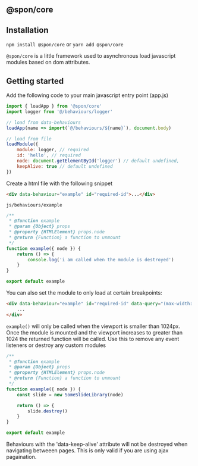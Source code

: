 ## @spon/core

## Installation

`npm install @spon/core` or `yarn add @spon/core`

`@spon/core` is a little framework used to asynchronous load javascript modules based on dom attributes.

## Getting started

Add the following code to your main javascript entry point (app.js)

```javascript
import { loadApp } from '@spon/core'
import logger from '@/behaviours/logger'

// load from data-behaviours
loadApp(name => import(`@/behaviours/${name}`), document.body)

// load from file
loadModule({
	module: logger, // required
	id: 'hello', // required
	node: document.getElementById('logger') // default undefined,
	keepAlive: true // default undefined
})
```

Create a html file with the following snippet

```html
<div data-behaviour="example" id="required-id">...</div>
```

`js/behaviours/example`

```javascript
/**
 * @function example
 * @param {Object} props
 * @property {HTMLElement} props.node
 * @return {Function} a function to unmount
 */
function example({ node }) {
	return () => {
		console.log('i am called when the module is destroyed')
	}
}

export default example
```

You can also set the module to only load at certain breakpoints:

```html
<div data-behaviour="example" id="required-id" data-query="(max-width: 1024px)">
	...
</div>
```

`example()` will only be called when the viewport is smaller than 1024px. Once the module is mounted and the viewport increases to greater than 1024 the returned function will be called. Use this to remove any event listeners or destroy any custom modules

```javascript
/**
 * @function example
 * @param {Object} props
 * @property {HTMLElement} props.node
 * @return {Function} a function to unmount
 */
function example({ node }) {
	const slide = new SomeSlideLibrary(node)

	return () => {
		slide.destroy()
	}
}

export default example
```

Behaviours with the 'data-keep-alive' attribute will not be destroyed when navigating betweeen pages. This is only valid if you are using ajax pagaination.
